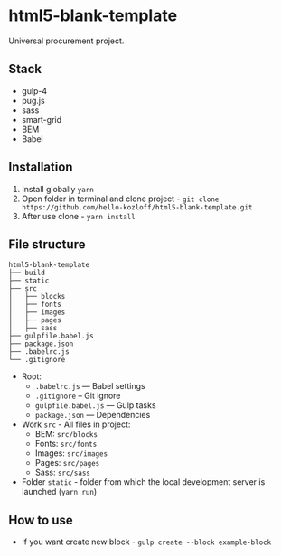 # html5-blank-template
Universal procurement project.

## Stack
- gulp-4
- pug.js
- sass
- smart-grid
- BEM
- Babel

## Installation
1. Install globally `yarn`
2. Open folder in terminal and clone project - `git clone https://github.com/hello-kozloff/html5-blank-template.git`
3. After use clone - `yarn install`

## File structure
```
html5-blank-template
├── build
├── static
├── src
│   ├── blocks
│   ├── fonts
│   ├── images
│   ├── pages
│   ├── sass
├── gulpfile.babel.js
├── package.json
├── .babelrc.js
└── .gitignore
```

* Root:
    * ```.babelrc.js``` — Babel settings
    * ```.gitignore``` – Git ignore
    * ```gulpfile.babel.js``` — Gulp tasks
    * ```package.json``` — Dependencies
* Work ```src``` - All files in project:
    * BEM: ```src/blocks```
    * Fonts: ```src/fonts```
    * Images: ```src/images```
    * Pages: ```src/pages```
    * Sass: ```src/sass```
* Folder ```static``` - folder from which the local development server is launched (```yarn run```)

## How to use
- If you want create new block - `gulp create --block example-block`
